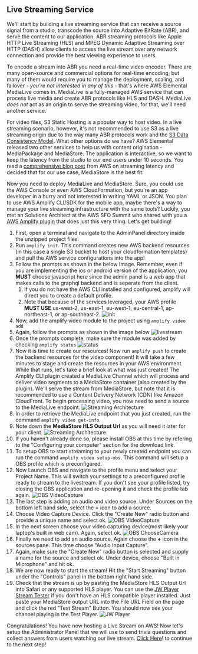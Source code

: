 ## Live Streaming Service

We'll start by building a live streaming service that can receive a source signal from a studio, transcode the source into Adaptive BitRate (ABR), and serve the content to our application. ABR streaming protocols like Apple HTTP Live Streaming (HLS) and MPEG Dynamic Adaptive Streaming over HTTP (DASH) allow clients to access the live stream over any network connection and provide the best viewing experience to users.

To encode a stream into ABR you need a real-time video encoder. There are many open-source and commercial options for real-time encoding, but many of them would require you to manage the deployment, scaling, and failover - _you're not interested in any of this_ - that's where AWS Elemental MediaLive comes in. MediaLive is a fully-managed AWS service that can process live media and create ABR protocols like HLS and DASH. MediaLive *does not* act as an origin to serve the streaming video, for that, we'll need another service.

For video files, S3 Static Hosting is a popular way to host video. In a live streaming scenario, however, it's not recommended to use S3 as a live streaming origin due to the way many ABR protocols work and the [S3 Data Consistency Model](https://docs.aws.amazon.com/AmazonS3/latest/dev/Introduction.html#overview). What other options do we have? AWS Elemental released two other services to help us with content origination - MediaPackage and MediaStore. The application is interactive, so we want to keep the latency from the studio to our end users under 10 seconds. You read a [comprehensive blog post](https://aws.amazon.com/blogs/media/how-to-compete-with-broadcast-latency-using-current-adaptive-bitrate-technologies-part-1/) from AWS on streaming latency and decided that for our use case, MediaStore is the best fit.

Now you need to deploy MediaLive and MediaStore. Sure, you could use the AWS Console or even AWS CloudFormation, but you're an app developer in a hurry and not interested in writing YAML or JSON. You plan to use AWS Amplify CLI/SDK for the mobile app, maybe there's a way to manage your live streaming infrastructure with the same tools? Luckily, you met an Solutions Architect at the AWS SFO Summit who shared with you a [AWS Amplify plugin](https://aws-amplify.github.io/docs/cli/plugins) that does just this very thing. Let's get building!


1. First, open a terminal and navigate to the AdminPanel directory inside the unzipped project files.
1. Run `amplify init`. This command creates new AWS backend resources (in this case a single S3 bucket to host your cloudformation templates) and pull the AWS service configurations into the app!
1. Follow the prompts as shown in the below Image. Remember, even if you are implementing the ios or android version of the application, you **MUST** choose javascript here since the admin panel is a web app that makes calls to the graphql backend and is seperate from the client. 
    1. If you do not have the AWS CLI installed and configured, amplify will direct you to create a default profile. 
    1. Note that because of the services leveraged, your AWS profile **MUST USE** us-west-2, us-east-1, eu-west-1, eu-central-1, ap-northeast-1, or ap-southeast-2.
    ![init](../.images/amplify_init.png)
1. Now, add the amplify video module to the project using `amplify video add`
1. Again, follow the prompts as shown in the image below
     ![livestream](../.images/amplify_livestream.png) 
1. Once the prompts complete, make sure the module was added by checking `amplify status`
    ![status](../.images/amplify_status.png)
1. Now it is time to create our resources! Now run `amplify push` to create the backend resources for the video component! It will take a few minutes to stage and create the resources in your AWS environment. While that runs, let's take a brief look at what was just created! The Amplify CLI plugin created a MediaLive Channel which will process and deliver video segments to a MediaStore container (also created by the plugin). We'll serve the stream from MediaStore, but note that it is recommended to use a Content Delivery Network (CDN) like Amazon CloudFront. To begin processing video, you now need to send a source to the MediaLive endpoint.
![Streaming Architecture](../.images/streaming_architecture.png)
1. In order to retrieve the MediaLive endpoint that you just created, run the command `amplify video get-info`.
1. Note down the  **MediaStore HLS Output Url** as you will need it later for your client.
    ![Streaming Architecture](../.images/amplify_get_status.png)
1. If you haven't already done so, please install OBS at this time by refering to the "Configuring your computer" section for the download link.
1. To setup OBS to start streaming to your newly created endpoint you can run the command `amplify video setup-obs`. This command will setup a OBS profile which is preconfigured. 
1. Now Launch OBS and navigate to the profile menu and select your Project Name. This will switch your settings to a preconfigured profile ready to stream to the livestream. If you don't see your profile listed, try closing the OBS application and re-opening it and check the profile tab again.
![OBS VideoCapture](../.images/OBS_Profile.png)
1. The last step is adding an audio and video source. Under Sources on the bottom left hand side, select the **+** icon to add a source.
1. Choose Video Capture Device. Click the "Create New" radio button and provide a unique name and select ok.
![OBS VideoCapture](../.images/obs_video_capture.png)
1. In the next screen choose your video capturing device(most likely your laptop's built in web cam). Again, select ok.
![OBS ChooseCamera](../.images/obs_choose_camera.png)
1. Finally we need to add an audio source. Again choose the **+** icon in the sources pane. This time choose "Audio Input Capture".
1. Again, make sure the "Create New" radio button is selected and supply a name for the source and select ok. Under device, choose "Built in Microphone" and hit ok.
1. We are now ready to start the stream! Hit the "Start Streaming" button under the "Controls" panel in the bottom right hand side.
1. Check that the stream is up by pasting the MediaStore HLS Output Url into Safari or any supported HLS player. You can use the [JW Player Stream Tester](https://developer.jwplayer.com/tools/stream-tester/) if you don't have an HLS compatible player installed. Just paste your MediaStore output URL into the File URL Field on the page and click the red "Test Stream" Button. You should now see your channel playing in the Test Player.
    ![JW Player](../.images/jw_player.png)

Congratulations! You have now hosting a Live Stream on AWS! Now let's setup the Administrator Panel that we will use to send trivia questions and collect answers from users watching our live stream. [Click Here](https://github.com/awslabs/aws-amplify-unicorntrivia-workshop/blob/master/documentation/admin_panel_doc.md)! to continue to the next step!
